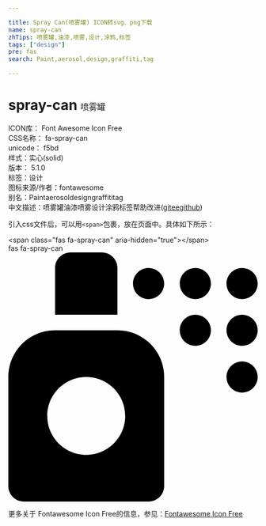 ```yaml
---

title: Spray Can(喷雾罐) ICON转svg、png下载
name: spray-can
zhTips: 喷雾罐,油漆,喷雾,设计,涂鸦,标签
tags: ["design"]
pre: fas
search: Paint,aerosol,design,graffiti,tag

---
```


# spray-can  <small style="font-size: 60%;font-weight: 100">喷雾罐</small>


<div class="detail-page">
<p>
<span>
ICON库：
<span class="badge-secondary badge">Font Awesome Icon Free</span> 
</span>
<br/>
<span>
CSS名称：
<span class="badge-secondary badge">fa-spray-can</span> 
</span>
<br/>
<span>
unicode：
<span class="badge-secondary badge">f5bd</span> 
<copy-btn content='f5bd' btn-title=""></copy-btn>
<copy-btn :content='String.fromCodePoint(parseInt("f5bd", 16))' btn-title="复制U"></copy-btn>
</span><br/><span>样式：<span class="badge-light badge">实心(solid)</span></span>
<br/>
<span>
版本：
<span class="badge-secondary badge">5.1.0</span> 
</span><br/><span>标签：<span class="badge-light badge"><router-link to="/tags/design.html">设计</router-link></span></span>
<br/>
<span>图标来源/作者：<span class="badge-light badge">fontawesome</span></span> 
<br/>
<span>别名：<span class="badge-light badge">Paint</span><span class="badge-light badge">aerosol</span><span class="badge-light badge">design</span><span class="badge-light badge">graffiti</span><span class="badge-light badge">tag</span></span><br/><span class="zh-detail">中文描述：<span class="badge-primary badge">喷雾罐</span><span class="badge-primary badge">油漆</span><span class="badge-primary badge">喷雾</span><span class="badge-primary badge">设计</span><span class="badge-primary badge">涂鸦</span><span class="badge-primary badge">标签</span><span class="help-link"><span>帮助改进</span>(<a href="https://gitee.com/liuwave/icon-helper/edit/master/json/fontawesome/solid/spray-can.json" target="_blank" rel="noopener noreferrer">gitee</a><a href="https://github.com/liuwave/icon-helper/edit/master/json/fontawesome/solid/spray-can.json" target="_blank" rel="noopener noreferrer">github</a></span>)</span><br/>
</p>
</div>
<div class="alert alert-dark">
  <i class="fas fa-spray-can fa-xs"></i>
  <i class="fas fa-spray-can fa-sm"></i>
  <i class="fas fa-spray-can fa-lg"></i>
  <i class="fas fa-spray-can fa-2x"></i>
  <i class="fas fa-spray-can fa-3x"></i>
  <i class="fas fa-spray-can fa-5x"></i>
  <i class="fas fa-spray-can fa-7x"></i>
</div>
<div>
  <p>引入css文件后，可以用<code>&lt;span&gt;</code>包裹，放在页面中。具体如下所示：    
  </p>
  <div class="alert alert-primary" style="font-size: 14px">
    &lt;span class="fas fa-spray-can" aria-hidden="true"&gt;&lt;/span&gt;
    <copy-btn content='<span class="fas fa-spray-can" aria-hidden="true"></span>'></copy-btn>
  </div>
  <div class="alert alert-secondary">
    <i class="fas fa-spray-can"
    style="font-size: 24px"
    aria-hidden="true"></i> fas fa-spray-can
    <copy-btn content="fas fa-spray-can" btn-title="复制图标名称"></copy-btn>
  </div>
</div>
<div id="svg" class="svg-wrap">
<svg xmlns="http://www.w3.org/2000/svg" viewBox="0 0 512 512"><path d="M224 32c0-17.67-14.33-32-32-32h-64c-17.67 0-32 14.33-32 32v96h128V32zm256 96c-17.67 0-32 14.33-32 32s14.33 32 32 32 32-14.33 32-32-14.33-32-32-32zm-256 32H96c-53.02 0-96 42.98-96 96v224c0 17.67 14.33 32 32 32h256c17.67 0 32-14.33 32-32V256c0-53.02-42.98-96-96-96zm-64 256c-44.18 0-80-35.82-80-80s35.82-80 80-80 80 35.82 80 80-35.82 80-80 80zM480 96c17.67 0 32-14.33 32-32s-14.33-32-32-32-32 14.33-32 32 14.33 32 32 32zm-96 32c-17.67 0-32 14.33-32 32s14.33 32 32 32 32-14.33 32-32-14.33-32-32-32zm-96-96c-17.67 0-32 14.33-32 32s14.33 32 32 32 32-14.33 32-32-14.33-32-32-32zm96 0c-17.67 0-32 14.33-32 32s14.33 32 32 32 32-14.33 32-32-14.33-32-32-32zm96 192c-17.67 0-32 14.33-32 32s14.33 32 32 32 32-14.33 32-32-14.33-32-32-32z"/></svg>
</div>
<detail full-name='fa-spray-can'></detail>
    
<div><p>更多关于  Fontawesome Icon Free的信息，参见：<a target="_blank" href="https://iconhelper.cn/fontawesome.html">Fontawesome Icon Free</a>
</p></div>
